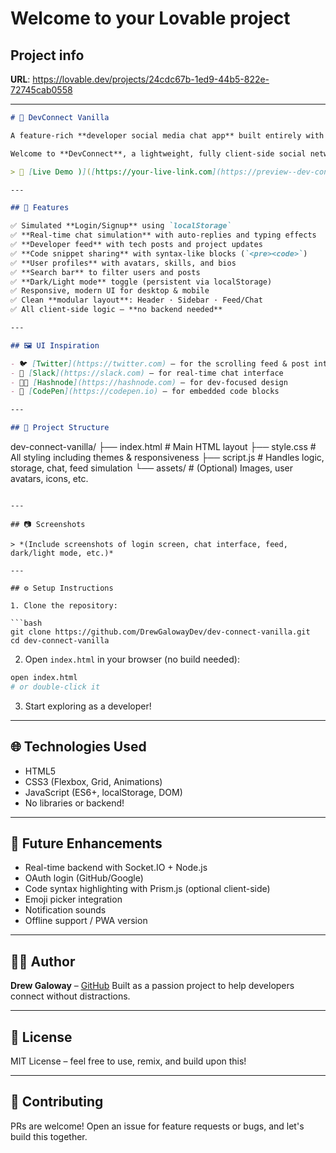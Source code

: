 # Welcome to your Lovable project

## Project info

**URL**: https://lovable.dev/projects/24cdc67b-1ed9-44b5-822e-72745cab0558

---

```markdown
# 💬 DevConnect Vanilla

A feature-rich **developer social media chat app** built entirely with **HTML, CSS, and JavaScript** – no frameworks, no backend.

Welcome to **DevConnect**, a lightweight, fully client-side social network for developers to **share code**, **chat**, and **connect** in a minimalist environment inspired by platforms like **Twitter**, **Slack**, and **Hashnode**.

> 🔗 [Live Demo )]([https://your-live-link.com](https://preview--dev-connect-vanilla.lovable.app/))

---

## 🚀 Features

✅ Simulated **Login/Signup** using `localStorage`  
✅ **Real-time chat simulation** with auto-replies and typing effects  
✅ **Developer feed** with tech posts and project updates  
✅ **Code snippet sharing** with syntax-like blocks (`<pre><code>`)  
✅ **User profiles** with avatars, skills, and bios  
✅ **Search bar** to filter users and posts  
✅ **Dark/Light mode** toggle (persistent via localStorage)  
✅ Responsive, modern UI for desktop & mobile  
✅ Clean **modular layout**: Header · Sidebar · Feed/Chat  
✅ All client-side logic – **no backend needed**

---

## 🖼️ UI Inspiration

- 🐦 [Twitter](https://twitter.com) – for the scrolling feed & post interactions  
- 💬 [Slack](https://slack.com) – for real-time chat interface  
- 👨‍💻 [Hashnode](https://hashnode.com) – for dev-focused design  
- 🧪 [CodePen](https://codepen.io) – for embedded code blocks

---

## 📁 Project Structure

```

dev-connect-vanilla/
├── index.html        # Main HTML layout
├── style.css         # All styling including themes & responsiveness
├── script.js         # Handles logic, storage, chat, feed simulation
└── assets/           # (Optional) Images, user avatars, icons, etc.

````

---

## 📷 Screenshots

> *(Include screenshots of login screen, chat interface, feed, dark/light mode, etc.)*

---

## ⚙️ Setup Instructions

1. Clone the repository:

```bash
git clone https://github.com/DrewGalowayDev/dev-connect-vanilla.git
cd dev-connect-vanilla
````

2. Open `index.html` in your browser (no build needed):

```bash
open index.html
# or double-click it
```

3. Start exploring as a developer!

---

## 🌐 Technologies Used

* HTML5
* CSS3 (Flexbox, Grid, Animations)
* JavaScript (ES6+, localStorage, DOM)
* No libraries or backend!

---

## 🧠 Future Enhancements

* Real-time backend with Socket.IO + Node.js
* OAuth login (GitHub/Google)
* Code syntax highlighting with Prism.js (optional client-side)
* Emoji picker integration
* Notification sounds
* Offline support / PWA version

---

## 👨‍💻 Author

**Drew Galoway** – [GitHub](https://github.com/DrewGalowayDev)
Built as a passion project to help developers connect without distractions.

---

## 📄 License

MIT License – feel free to use, remix, and build upon this!

---

## 🙌 Contributing

PRs are welcome! Open an issue for feature requests or bugs, and let's build this together.


